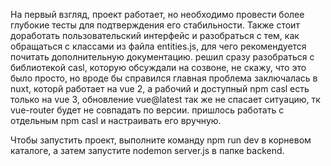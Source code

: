 На первый взгляд, проект работает, но необходимо провести более глубокие тесты для подтверждения его стабильности. Также стоит доработать пользовательский интерфейс и разобраться с тем, как обращаться с классами из файла entities.js, для чего рекомендуется почитать дополнительную документацию.
решил сразу разобраться с библиотекой casl, которую обсуждали на созвоне, не скажу, что это было просто, но вроде бы справился
главная проблема заключалась в nuxt, которй работает на vue 2, а рабочий и доступный npm casl есть только на vue 3, обновление vue@latest так же не спасает ситуацию, тк vue-router будет не совпадать по версии.
пришлось работать с отдельным npm casl и настраивать его вручную.

Чтобы запустить проект, выполните команду npm run dev в корневом каталоге, а затем запустите nodemon server.js в папке backend.
